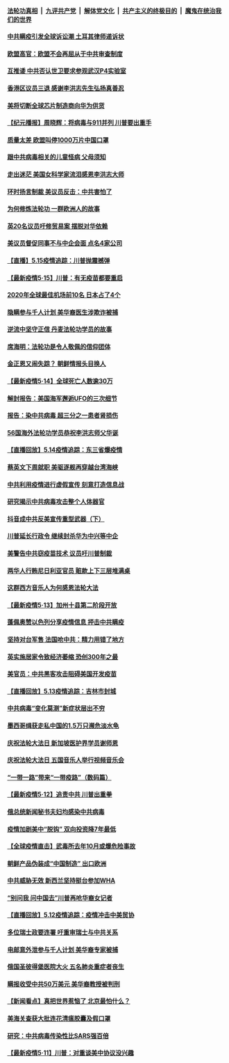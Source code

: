 

####  [法轮功真相](../../../../basic/blob/master/README.md?t=05160631) &nbsp;|&nbsp; [九评共产党](../../../../9ping.md/blob/master/README.md?t=05160631) &nbsp;|&nbsp; [解体党文化](../../../../jtdwh.md/blob/master/README.md?t=05160631)  &nbsp;|&nbsp; [共产主义的终极目的](../../../../gczydzjmd.md/blob/master/README.md?t=05160631) &nbsp;|&nbsp; [魔鬼在统治我们的世界](../../../../mgztzwmdsj.md/blob/master/README.md?t=05160631) 

#### [中共瞒疫引发全球诉讼潮 土耳其律师递诉状](../pages/nsc418/n12113248.md?t=05160631) 

#### [欧盟高官：欧盟不会再屈从于中共审查制度](../pages/nsc418/n12113182.md?t=05160631) 

#### [互推诿 中共否认世卫要求参观武汉P4实验室](../pages/nsc418/n12112912.md?t=05160631) 

#### [香港区议员三退 感谢李洪志先生弘扬真善忍](../pages/nsc418/n12112787.md?t=05160631) 

#### [美将切断全球芯片制造商向华为供货](../pages/nsc418/n12112865.md?t=05160631) 

#### [【纪元播报】周晓辉：将病毒与911并列 川普要出重手](../pages/nsc418/n12110571.md?t=05160631) 

#### [质量太差 欧盟叫停1000万片中国口罩](../pages/nsc418/n12112723.md?t=05160631) 

#### [跟中共病毒相关的儿童怪病 父母须知](../pages/nsc418/n12112558.md?t=05160631) 

#### [走出迷茫 美国女科学家流泪感恩李洪志大师](../pages/nsc418/n12108238.md?t=05160631) 

#### [环时扬言制裁 美议员反击：中共害怕了](../pages/nsc418/n12112577.md?t=05160631) 

#### [为何修炼法轮功 一群欧洲人的故事](../pages/nsc418/n12093830.md?t=05160631) 

#### [英20名议员吁修贸易案 摆脱对华依赖](../pages/nsc418/n12111711.md?t=05160631) 

#### [美议员督促同事不与中企会面 点名4家公司](../pages/nsc418/n12111778.md?t=05160631) 

#### [【直播】5.15疫情追踪：川普抛震撼弹](../pages/nsc418/n12111731.md?t=05160631) 

#### [【最新疫情5·15】川普：有无疫苗都要重启](../pages/nsc418/n12106752.md?t=05160631) 

#### [2020年全球最佳机场前10名 日本占了4个](../pages/nsc418/n12111172.md?t=05160631) 

#### [隐瞒参与千人计划 美华裔医生涉欺诈被捕](../pages/nsc418/n12110593.md?t=05160631) 

#### [逆流中坚守正信 丹麦法轮功学员的故事](../pages/nsc418/n12109065.md?t=05160631) 

#### [席海明：法轮功是令人敬佩的信仰团体](../pages/nsc418/n12110343.md?t=05160631) 

#### [金正恩又闹失踪？ 朝鲜情报头目换人](../pages/nsc418/n12110264.md?t=05160631) 

#### [【最新疫情5·14】全球死亡人数逾30万](../pages/nsc418/n12107066.md?t=05160631) 

#### [解封报告：美国海军邂逅UFO的三次细节](../pages/nsc418/n12108940.md?t=05160631) 

#### [报告：染中共病毒 超三分之一患者肾损伤](../pages/nsc418/n12108470.md?t=05160631) 

#### [56国海外法轮功学员恭祝李洪志师父华诞](../pages/nsc418/n12081685.md?t=05160631) 

#### [【直播回放】5.14疫情追踪：东三省爆疫情](../pages/nsc418/n12108258.md?t=05160631) 

#### [蔡英文下周就职 美驱逐舰再穿越台湾海峡](../pages/nsc418/n12107891.md?t=05160631) 

#### [中共利用疫情进行虚假宣传 刻意打造信息战](../pages/nsc418/n12106427.md?t=05160631) 

#### [研究揭示中共病毒攻击整个人体器官](../pages/nsc418/n12107064.md?t=05160631) 

#### [抖音成中共反美宣传重型武器（下）](../pages/nsc418/n12106429.md?t=05160631) 

#### [川普延长行政令 继续封杀华为中兴等中企](../pages/nsc418/n12106733.md?t=05160631) 

#### [美警告中共窃疫苗技术 议员吁川普制裁](../pages/nsc418/n12106053.md?t=05160631) 

#### [两华人行贿尼日利亚官员 赃款上下三层堆满桌](../pages/nsc418/n12106088.md?t=05160631) 

#### [这群西方音乐人为何感恩法轮大法](../pages/nsc418/n12103460.md?t=05160631) 

#### [【最新疫情5·13】加州十县第二阶段开放](../pages/nsc418/n12103680.md?t=05160631) 

#### [蓬佩奥赞以色列分享疫情信息 抨击中共瞒疫](../pages/nsc418/n12106030.md?t=05160631) 

#### [坚持对台军售 法国呛中共：精力用错了地方](../pages/nsc418/n12105610.md?t=05160631) 

#### [英实施居家令致经济萎缩 恐创300年之最](../pages/nsc418/n12105368.md?t=05160631) 

#### [美官员：中共黑客攻击阻碍美国开发疫苗](../pages/nsc418/n12105510.md?t=05160631) 

#### [【直播回放】5.13疫情追踪：吉林市封城](../pages/nsc418/n12105118.md?t=05160631) 

#### [中共病毒“变化莫测”新症状层出不穷](../pages/nsc418/n12103507.md?t=05160631) 

#### [墨西哥缉获走私中国的1.5万只濒危淡水龟](../pages/nsc418/n12104726.md?t=05160631) 

#### [庆祝法轮大法日 新加坡医护界学员谢师恩](../pages/nsc418/n12104568.md?t=05160631) 

#### [庆祝法轮大法日 五国音乐人举行视频音乐会](../pages/nsc418/n12103153.md?t=05160631) 

#### [“一带一路”带来“一带疫路”（数码篇）](../pages/nsc418/n12103278.md?t=05160631) 

#### [【最新疫情5·12】追责中共 川普出重拳](../pages/nsc418/n12100673.md?t=05160631) 

#### [俄总统新闻秘书夫妇均感染中共病毒](../pages/nsc418/n12103040.md?t=05160631) 

#### [疫情加剧美中“脱钩” 双向投资降7年最低](../pages/nsc418/n12102166.md?t=05160631) 

#### [【全球疫情直击】武毒所去年10月或爆危险事故](../pages/nsc418/n12103065.md?t=05160631) 

#### [朝鲜产品伪装成“中国制造” 出口欧洲](../pages/nsc418/n12102910.md?t=05160631) 

#### [中共威胁无效 新西兰坚持挺台参加WHA](../pages/nsc418/n12102105.md?t=05160631) 

#### [“别问我 问中国去”川普再呛华裔女记者](../pages/nsc418/n12101754.md?t=05160631) 

#### [【直播回放】5.12疫情追踪：疫情冲击中美贸协](../pages/nsc418/n12101928.md?t=05160631) 

#### [多位瑞士政要连署 吁重审瑞士与中共关系](../pages/nsc418/n12101755.md?t=05160631) 

#### [电邮意外泄参与千人计划 美华裔专家被捕](../pages/nsc418/n12101276.md?t=05160631) 

#### [俄国圣彼得堡医院大火 五名肺炎重症者丧生](../pages/nsc418/n12101599.md?t=05160631) 

#### [瞒报收受中共50万美元 美华裔教授被判刑](../pages/nsc418/n12100682.md?t=05160631) 

#### [【新闻看点】真把世界惹恼了 北京最怕什么？](../pages/nsc418/n12099999.md?t=05160631) 

#### [美海关查获大批连花清瘟胶囊及假口罩](../pages/nsc418/n12100109.md?t=05160631) 

#### [研究：中共病毒传染性比SARS强百倍](../pages/nsc418/n12100329.md?t=05160631) 

#### [【最新疫情5·11】川普：对重谈美中协议没兴趣](../pages/nsc418/n12096347.md?t=05160631) 

